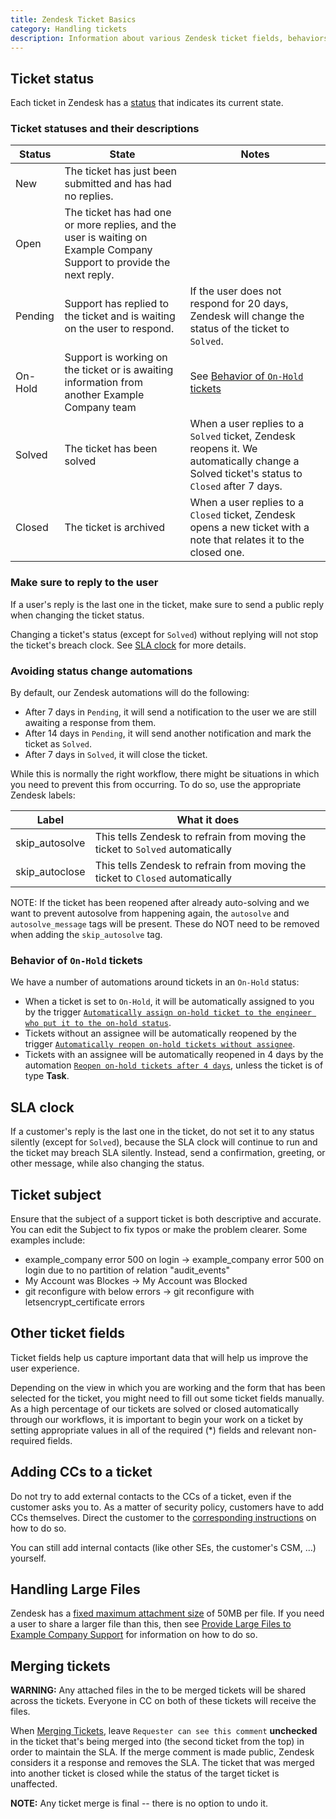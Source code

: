 ```yaml
---
title: Zendesk Ticket Basics
category: Handling tickets
description: Information about various Zendesk ticket fields, behaviors and procedures
---
```


## Ticket status

Each ticket in Zendesk has a [status](https://support.zendesk.com/hc/en-us/articles/212530318-Updating-and-solving-tickets)
that indicates its current state.

### Ticket statuses and their descriptions

| Status   | State | Notes |
| -------- | ------- | ----- |
| New      | The ticket has just been submitted and has had no replies. |  |
| Open     | The ticket has had one or more replies, and the user is waiting on Example Company Support to provide the next reply. | |
| Pending  | Support has replied to the ticket and is waiting on the user to respond. | If the user does not respond for 20 days, Zendesk will change the status of the ticket to `Solved`. |
| On-Hold  | Support is working on the ticket or is awaiting information from another Example Company team | See [Behavior of `On-Hold` tickets](#behavior-of-on-hold-tickets) |
| Solved   | The ticket has been solved | When a user replies to a `Solved` ticket, Zendesk reopens it. We automatically change a Solved ticket's status to `Closed` after 7 days. |
| Closed   | The ticket is archived | When a user replies to a `Closed` ticket, Zendesk opens a new ticket with a note that relates it to the closed one. |

### Make sure to reply to the user

If a user's reply is the last one in the ticket, make sure to send a public
reply when changing the ticket status.

Changing a ticket's status (except for `Solved`) without replying will not stop
the ticket's breach clock. See [SLA clock](#sla-clock) for more details.

### Avoiding status change automations

By default, our Zendesk automations will do the following:

- After 7 days in `Pending`, it will send a notification to the user we are still awaiting a response from them.
- After 14 days in `Pending`, it will send another notification and mark the ticket as `Solved`.
- After 7 days in `Solved`, it will close the ticket.

While this is normally the right workflow, there might be situations
in which you need to prevent this from occurring. To do so, use the appropriate
Zendesk labels:

| Label | What it does |
|-------|--------------|
| skip_autosolve | This tells Zendesk to refrain from moving the ticket to `Solved` automatically |
| skip_autoclose | This tells Zendesk to refrain from moving the ticket to `Closed` automatically |

NOTE: If the ticket has been reopened after already auto-solving and we want to
prevent autosolve from happening again, the `autosolve` and `autosolve_message`
tags will be present. These do NOT need to be removed  when adding the
`skip_autosolve` tag.

### Behavior of `On-Hold` tickets

We have a number of automations around tickets in an `On-Hold` status:

- When a ticket is set to `On-Hold`, it will be automatically assigned to you by
  the trigger [`Automatically assign on-hold ticket to the engineer who put it to the on-hold status`](https://example_company.zendesk.com/agent/admin/triggers/360033242313).
- Tickets without an assignee will be automatically reopened by the trigger
[`Automatically reopen on-hold tickets without assignee`](https://example_company.zendesk.com/agent/admin/triggers/360028981853).
- Tickets with an assignee will be automatically reopened in 4 days by the
  automation [`Reopen on-hold tickets after 4 days`](https://example_company.zendesk.com/agent/admin/automations/360028978393), unless the ticket is of type **Task**.

## SLA clock

If a customer's reply is the last one in the ticket, do not set it to any status
silently (except for `Solved`), because the SLA clock will continue to run
and the ticket may breach SLA silently. Instead, send a confirmation, greeting, or
other message, while also changing the status.

## Ticket subject

Ensure that the subject of a support ticket is both descriptive and accurate.
You can edit the Subject to fix typos or make the problem clearer. Some examples
include:

- example_company error 500 on login -> example_company error 500 on login due to no partition of
  relation "audit_events"
- My Account was Blockes -> My Account was Blocked
- git reconfigure with below errors -> git reconfigure with
  letsencrypt_certificate errors

## Other ticket fields

Ticket fields help us capture important data that will help us improve the user
experience.

Depending on the view in which you are working and the form that has been
selected for the ticket, you might need to fill out some ticket fields manually.
As a high percentage of our tickets are solved or closed automatically through
our workflows, it is important to begin your work on a ticket by setting
appropriate values in all of the required (*) fields and relevant non-required
fields.

## Adding CCs to a ticket

Do not try to add external contacts to the CCs of a ticket, even if the customer asks you to.
As a matter of security policy, customers have to add CCs themselves. Direct the customer to the
[corresponding instructions](https://about.example_company.com/support/portal/#adding-additional-participants-ccs-to-your-ticket) on how to do so.

You can still add internal contacts (like other SEs, the customer's CSM, …) yourself.

## Handling Large Files

Zendesk has a [fixed maximum attachment size](https://support.zendesk.com/hc/en-us/articles/235860287-What-is-the-maximum-attachment-size-I-can-include-in-ticket-comments-) of 50MB per file. If you need a user to share a larger file than this, then see [Provide Large Files to Example Company Support](https://about.example_company.com/support/providing-large-files/) for information on how to do so.

## Merging tickets

**WARNING:** Any attached files in the to be merged tickets will be shared
across the tickets. Everyone in CC on both of these tickets will receive the
files.

When [Merging Tickets](https://support.zendesk.com/hc/en-us/articles/203690916-Merging-tickets),
leave `Requester can see this comment` **unchecked** in the ticket that's being
merged into (the second ticket from the top) in order to maintain the SLA. If
the merge comment is made public, Zendesk considers it a response and removes
the SLA. The ticket that was merged into another ticket is closed while the
status of the target ticket is unaffected.

**NOTE:** Any ticket merge is final -- there is no option to undo it.
